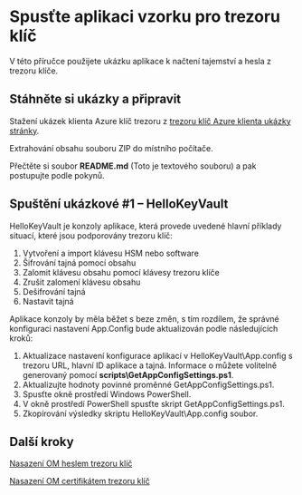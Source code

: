 <properties
    pageTitle="Povolit aplikaci revtrieve Azure zásobníku klíč trezoru tajemství | Microsoft Azure"
    description="Použití vzorku aplikace pro práci s Azure zásobníku klíč trezoru"
    services="azure-stack"
    documentationCenter=""
    authors="rlfmendes"
    manager="natmack"
    editor=""/>

<tags
    ms.service="azure-stack"
    ms.workload="na"
    ms.tgt_pltfrm="na"
    ms.devlang="na"
    ms.topic="get-started-article"
    ms.date="09/26/2016"
    ms.author="ricardom"/>

# <a name="run-the-sample-application-for-key-vault"></a>Spusťte aplikaci vzorku pro trezoru klíč 

V této příručce použijete ukázku aplikace k načtení tajemství a hesla z trezoru klíče.

## <a name="download-the-samples-and-prepare"></a>Stáhněte si ukázky a připravit

Stažení ukázek klienta Azure klíč trezoru z [trezoru klíč Azure klienta ukázky stránky](https://www.microsoft.com/en-us/download/details.aspx?id=45343).

Extrahování obsahu souboru ZIP do místního počítače.

Přečtěte si soubor **README.md** (Toto je textového souboru) a pak postupujte podle pokynů.

## <a name="run-sample-1--hellokeyvault"></a>Spuštění ukázkové #1 – HelloKeyVault
HelloKeyVault je konzoly aplikace, která provede uvedené hlavní příklady situací, které jsou podporovány trezoru klíč:

  1. Vytvoření a import klávesu HSM nebo software
  2. Šifrování tajná pomocí obsahu
  3. Zalomit klávesu obsahu pomocí klávesy trezoru klíče
  4. Zrušit zalomení klávesu obsahu
  5. Dešifrování tajná
  6. Nastavit tajná

Aplikace konzoly by měla běžet s beze změn, s tím rozdílem, že správné konfiguraci nastavení App.Config bude aktualizován podle následujících kroků:

1. Aktualizace nastavení konfigurace aplikací v HelloKeyVault\App.config s trezoru URL, hlavní ID aplikace a tajná. Informace o můžete volitelně generovaný pomocí **scripts\GetAppConfigSettings.ps1**.
2. Aktualizujte hodnoty povinné proměnné GetAppConfigSettings.ps1.
3. Spusťte okně prostředí Windows PowerShell.
4. V okně prostředí PowerShell spusťte skript GetAppConfigSettings.ps1.
5. Zkopírování výsledky skriptu HelloKeyVault\App.config soubor.


## <a name="next-steps"></a>Další kroky

[Nasazení OM heslem trezoru klíč](azure-stack-kv-deploy-vm-with-secret.md)

[Nasazení OM certifikátem trezoru klíč](azure-stack-kv-push-secret-into-vm.md)